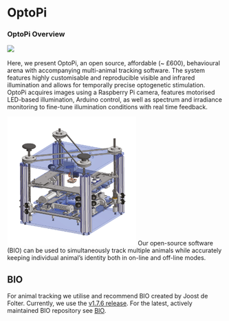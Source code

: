 # OptoPi

### OptoPi Overview
![](https://github.com/PrietoGodinoLab/OptoPi/blob/master/OptoPi.gif)

Here, we present OptoPi, an open source, affordable (~ £600), behavioural arena with accompanying multi-animal tracking software. The system features highly customisable and reproducible visible and infrared illumination and allows for temporally precise optogenetic stimulation. OptoPi acquires images using a Raspberry Pi camera, features motorised LED-based illumination, Arduino control, as well as spectrum and irradiance monitoring to fine-tune
illumination conditions with real time feedback.

<img src="https://github.com/PrietoGodinoLab/OptoPi/blob/master/OptoPi_shematic.png" width="300" height="300"> 
Our open-source software (BIO) can be used to simultaneously track multiple animals while accurately keeping individual animal’s identity both in on-line and off-line modes. 

## BIO

For animal tracking we utilise and recommend BIO created by Joost de Folter. Currently, we use the [v1.7.6 release](https://github.com/folterj/BioImageOperation/releases/tag/v1.7.6). For the latest, actively maintained BIO repository see [BIO](https://github.com/folterj/BioImageOperation).




